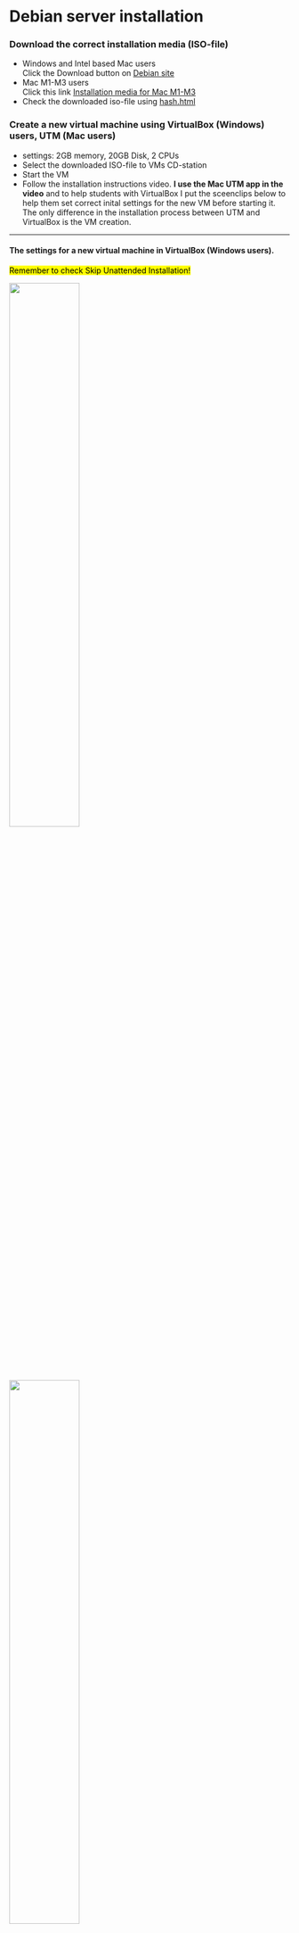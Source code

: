 # Debian server installation 
### Download the correct installation media (ISO-file)
* Windows and Intel based Mac users  
Click the Download button on [Debian site](https://www.debian.org/) 
* Mac M1-M3 users   
Click this link [Installation media for Mac M1-M3](https://cdimage.debian.org/debian-cd/current/arm64/iso-cd/debian-12.7.0-arm64-netinst.iso)
* Check the downloaded iso-file using [hash.html](https://averkoc.github.io/files/hash)

### Create a new virtual machine using VirtualBox (Windows) users, UTM (Mac users)  
* settings: 2GB memory, 20GB Disk, 2 CPUs
* Select the downloaded ISO-file to VMs CD-station
* Start the VM
* Follow the installation instructions video. **I use the Mac UTM app in the video** and to help students with VirtualBox I put the sceenclips below to help them set correct inital settings for the new VM before starting it. The only difference in the  installation process between UTM and VirtualBox is the VM creation.

  
-----
#### The settings for a new virtual machine in VirtualBox (Windows users).  
<mark>Remember to check Skip Unattended Installation!</mark>  

<img src="https://github.com/user-attachments/assets/483bba8a-56c4-4a14-9148-ecd9b1ab847d" width="50%" />  
<br><br>

<img src="https://github.com/user-attachments/assets/8ce92b28-d147-41fd-8a12-a333161d2812" width="50%" />  
<br><br>

<img src="https://github.com/user-attachments/assets/d6278e57-5c3d-45ca-80fa-f2f437f15622" width="50%" />
<br><br>

# Post-installation configuration 
This can be done later in our online session. Note: if you have wrong keyboard layout in console, see this [instruction](https://averkoc.github.io/files/server_keyboard) 

### The sudo program
It is best practice not to log in as root to avoid inadvertently issuing commands that modify the system. Instead we want to grant user student rights to issue single commands as a user root. To make this possible we install a program called sudo. The sudo program has a special setting called the setuid bit. This setting allows the program to run with the permissions of the root user, even if a regular user starts it. This way, when you use sudo, you can perform tasks that require higher privileges. When a user starts the sudo program, it checks a specific file to determine which commands the user is allowed to run.

* Log in as the root
* Issue command: `apt install sudo`
* Add student to group sudo: `usermod -a -G sudo student`
* Add student to group adm: `usermod -a -G adm student`
* log out  <br>
    
**From now on  you have no need to log in as root when you want to issue system managament commands.**

### UFW firewall frontend    
We install UFW that sets up a firewall. UFW simplifies the process by managing iptables, which is the underlying firewall system. 
* log in as student
* Issue command: `sudo apt install ufw`

We want to limit access to our openssh server to users in our local network.    
* `sudo ufw allow from 192.168.0.0/16 to any port 22 proto tcp`   

We install later apache2 web server and to allow local users to connect to it we add the rule below.  
* `sudo ufw allow from 192.168.0.0/16 to any port 80 proto tcp`  

### Web server  
In our first workshop we need web server. We install apache2 web server application.  
* `sudo apt install apache2` 

### Logging system  
We add a rsyslog logging system in addition to journald that already exists in our server.  
* `sudo apt install rsyslog`  

### Intrusion detection/preventions software (fail2ban)  
This we install and configure later.

### Bash configuration files  (.bashrc, .bash_aliases)
When a user logs in the commands in certain files in user's home directory are automatically executed. By customizing these files the user can tailor his/her working enviroment e.g. by defining user friendly alias names for long commands etc.



